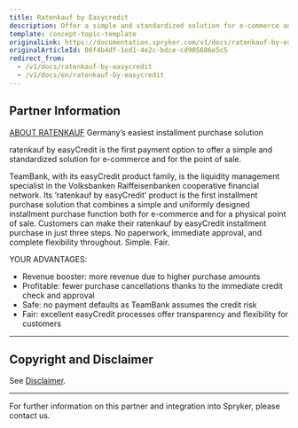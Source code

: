 ```yaml
---
title: Ratenkauf by Easycredit
description: Offer a simple and standardized solution for e-commerce and for the point of sale by integrating Ratenkauf by Easycredit into the Spryker Commerce OS.
template: concept-topic-template
originalLink: https://documentation.spryker.com/v1/docs/ratenkauf-by-easycredit
originalArticleId: 86f4b4df-1ed1-4e2c-bdce-cd905686e5c5
redirect_from:
  - /v1/docs/ratenkauf-by-easycredit
  - /v1/docs/en/ratenkauf-by-easycredit
---
```


## Partner Information
[ABOUT RATENKAUF](https://www.easycredit-ratenkauf.de/)
Germany’s easiest installment purchase solution

ratenkauf by easyCredit is the first payment option to offer a simple and standardized solution for e-commerce and for the point of sale.

TeamBank, with its easyCredit product family, is the liquidity management specialist in the Volksbanken Raiffeisenbanken cooperative financial network. Its ‘ratenkauf by easyCredit’ product is the first installment purchase solution that combines a simple and uniformly designed installment purchase function both for e-commerce and for a physical point of sale. Customers can make their ratenkauf by easyCredit installment purchase in just three steps. No paperwork, immediate approval, and complete flexibility throughout. Simple. Fair.

YOUR ADVANTAGES:

* Revenue booster: more revenue due to higher purchase amounts
* Profitable: fewer purchase cancellations thanks to the immediate credit check and approval
* Safe: no payment defaults as TeamBank assumes the credit risk
* Fair: excellent easyCredit processes offer transparency and flexibility for customers

---

## Copyright and Disclaimer

See [Disclaimer](https://github.com/spryker/spryker-documentation).

---
For further information on this partner and integration into Spryker, please contact us.

<div class="hubspot-forms hubspot-forms--docs">
<div class="hubspot-form" id="hubspot-partners-1">
            <div class="script-embed" data-code="
                                            hbspt.forms.create({
				                                portalId: '2770802',
				                                formId: '163e11fb-e833-4638-86ae-a2ca4b929a41',
              	                                onFormReady: function() {
              		                                const hbsptInit = new CustomEvent('hbsptInit', {bubbles: true});
              		                                document.querySelector('#hubspot-partners-1').dispatchEvent(hbsptInit);
              	                                }
				                            });
            "></div>
</div>
</div>
